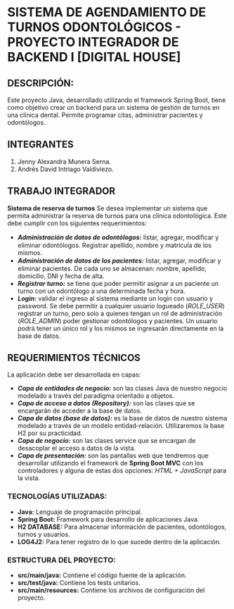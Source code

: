 # SISTEMA DE AGENDAMIENTO DE TURNOS ODONTOLÓGICOS - PROYECTO INTEGRADOR DE BACKEND I [DIGITAL HOUSE]

## **DESCRIPCIÓN:**

Este proyecto Java, desarrollado utilizando el framework Spring Boot,
tiene como objetivo crear un backend para un sistema de gestión de turnos en una clínica dental.
Permite programar citas, administrar pacientes y odontólogos.

## **INTEGRANTES**
1. Jenny Alexandra Munera Serna.
2. Andrés David Intriago Valdiviezo.

## **TRABAJO INTEGRADOR**

**Sistema de reserva de turnos**
Se desea implementar un sistema que permita administrar la reserva de turnos para una clínica odontológica. Este debe cumplir con los siguientes requerimientos:
* **_Administración de datos de odontólogos:_** listar, agregar, modiﬁcar y eliminar odontólogos. Registrar apellido, nombre y matrícula de los mismos. 
* **_Administración de datos de los pacientes:_** listar, agregar, modiﬁcar y eliminar pacientes. De cada uno se almacenan: nombre, apellido, domicilio, DNI y fecha de alta. 
* **_Registrar turno:_** se tiene que poder permitir asignar a un paciente un turno con un odontólogo a una determinada fecha y hora.
* **_Login:_** validar el ingreso al sistema mediante un login con usuario y password. Se debe permitir a cualquier usuario logueado (_ROLE_USER_) registrar un turno, pero solo a quienes tengan un rol de administración (_ROLE_ADMIN_) poder gestionar odontólogos y pacientes. Un usuario podrá tener un único rol y los mismos se ingresarán directamente en la base de datos. 

## **REQUERIMIENTOS TÉCNICOS**
La aplicación debe ser desarrollada en capas:
* **_Capa de entidades de negocio:_** son las clases Java de nuestro negocio modelado a través del paradigma orientado a objetos.
* **_Capa de acceso a datos (Repository):_** son las clases que se encargarán de acceder a la base de datos.
* **_Capa de datos (base de datos):_** es la base de datos de nuestro sistema modelado a través de un modelo entidad-relación. Utilizaremos la base H2 por su practicidad.
* **_Capa de negocio:_** son las clases service que se encargan de desacoplar el acceso a datos de la vista.
* **_Capa de presentación:_** son las pantallas web que tendremos que desarrollar utilizando el framework de **Spring Boot MVC** con los controladores y alguna de estas dos opciones: _HTML + JavaScript_ para la vista.

### **TECNOLOGÍAS UTILIZADAS:**

* **Java:** Lenguaje de programación principal.
* **Spring Boot:** Framework para desarrollo de aplicaciones Java.
* **H2 DATABASE:** Para almacenar información de pacientes, odontólogos, turnos y usuarios.
* **LOG4J2:** Para tener registro de lo que sucede dentro de la aplicación.

### **ESTRUCTURA DEL PROYECTO:**

* **src/main/java:** Contiene el código fuente de la aplicación.
* **src/test/java:** Contiene los tests unitarios.
* **src/main/resources:** Contiene los archivos de configuración del proyecto.
